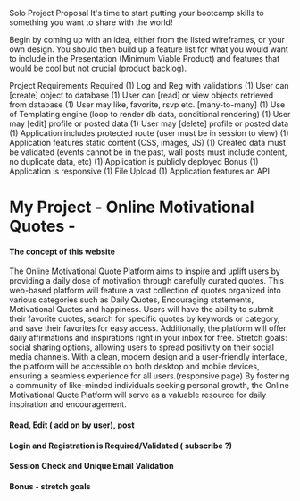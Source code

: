 Solo Project Proposal
It's time to start putting your bootcamp skills to something you want to share with the world!

Begin by coming up with an idea, either from the listed wireframes, or your own design.  You should then build up a feature list for what you would want to include in the Presentation (Minimum Viable Product) and features that would be cool but not crucial (product backlog).

Project Requirements
Required
(1) Log and Reg with validations
(1) User can [create] object to database
(1) User can [read] or view objects retrieved from database
(1) User may like, favorite, rsvp etc. [many-to-many]
(1) Use of Templating engine (loop to render db data, conditional rendering)
(1) User may [edit] profile or posted data
(1) User may [delete] profile or posted data
(1) Application includes protected route (user must be in session to view)
(1) Application features static content (CSS, images, JS)
(1) Created data must be validated (events cannot be in the past, wall posts must include content, no duplicate data, etc)
(1) Application is publicly deployed
Bonus
(1) Application is responsive
(1) File Upload
(1) Application features an API

# My Project - Online Motivational Quotes - 

#### The concept of this website 

The Online Motivational Quote Platform aims to inspire and uplift users by providing a daily dose of motivation through carefully curated quotes. This web-based platform will feature a vast collection of quotes organized into various categories such as Daily Quotes, Encouraging statements, Motivational Quotes and happiness. Users will have the ability to submit their favorite quotes, search for specific quotes by keywords or category, and save their favorites for easy access. Additionally, the platform will offer daily affirmations and inspirations right in your inbox for free. Stretch goals: social sharing options, allowing users to spread positivity on their social media channels. With a clean, modern design and a user-friendly interface, the platform will be accessible on both desktop and mobile devices, ensuring a seamless experience for all users.(responsive page) By fostering a community of like-minded individuals seeking personal growth, the Online Motivational Quote Platform will serve as a valuable resource for daily inspiration and encouragement.

#### Read, Edit ( add on by user), post 
#### Login and Registration is Required/Validated ( subscribe ?)
#### Session Check and Unique Email Validation 
#### Bonus - stretch goals